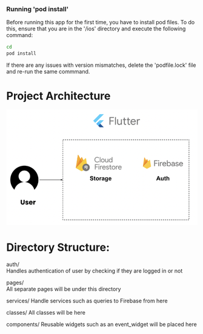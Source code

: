 ### Running 'pod install'
Before running this app for the first time, you have to install pod files. To do this, ensure that you are in the '/ios' directory and execute the following command:
```bash
cd 
pod install
```
If there are any issues with version mismatches, delete the 'podfile.lock' file and re-run the same commmand.

# Project Architecture

![alt text](./passportArchitecture.png)

# Directory Structure:

auth/  
Handles authentication of user by checking if they are logged in or not
  
pages/  
All separate pages will be under this directory

services/
Handle services such as queries to Firebase from here

classes/
All classes will be here

components/
Reusable widgets such as an event_widget will be placed here


